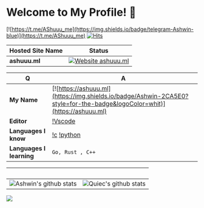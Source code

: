 # Welcome to My Profile! 👋
[![https://t.me/AShuuu_me](https://img.shields.io/badge/telegram-Ashwin-blue)](https://t.me/AShuuu_me)
[![Hits](https://hits.seeyoufarm.com/api/count/incr/badge.svg?url=https://github.com/darkshadee/)](https://github.com/darkshadee)

Hosted Site Name | Status
--- | ---
**ashuuu.ml** | [![Website ashuuu.ml](https://img.shields.io/website-up-down-green-red/https/perso.crans.org.svg)](https://ashuuu.ml/)

Q | A
--- | ---
**My Name**  | [![https://ashuuu.ml](https://img.shields.io/badge/Ashwin-2CA5E0?style=for-the-badge&logoColor=whit)](https://ashuuu.ml)
**Editor**  | [!Vscode](https://img.shields.io/badge/Visual%20Studio%20Code-23A3EA?style=for-the-badge&logo=visual-studio-code&logoColor=white)
**Languages I know**  | [!c](https://img.shields.io/badge/C%23-239120?style=for-the-badge&logo=c-sharp&logoColor=white) [!python](https://img.shields.io/badge/Python-3776AB?style=for-the-badge&logo=python&logoColor=white)
**Languages I learning** | `Go, Rust , C++ `

 ‏‏‎ ‎| ‏‏‎ ‎
 --- | ---
![Ashwin's github stats](https://github-readme-stats.vercel.app/api?username=darkshadee&show_icons=true&theme=radical&include_all_commits=true) | ![Quiec's github stats](https://github-readme-stats.vercel.app/api/top-langs/?username=darkshadee&theme=radical&layout=compact)


<img src="https://github-readme-streak-stats.herokuapp.com/?user=darkshadee"></img>
